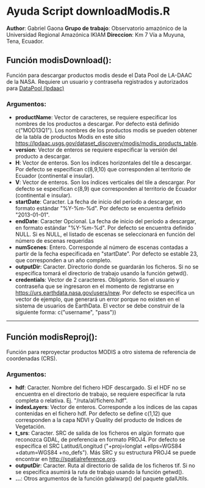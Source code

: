 # Ayuda Script downloadModis.R

**Author**: Gabriel Gaona
**Grupo de trabajo**: Observatorio amazónico de la Universidad Regional Amazónica IKIAM
**Direccion**: Km 7 Vía a Muyuna, Tena, Ecuador.

## Función modisDownload():

Función para descargar productos modis desde el Data Pool de LA-DAAC de la NASA. Requiere un usuario y contraseña registrados y autorizados para [DataPool (lpdaac)](https://urs.earthdata.nasa.gov/users/new)

### Argumentos: 

- **productName**: Vector de caracteres, se requiere especificar los nombres de los productos a descargar. Por defecto está definido c("MOD13Q1"). Los nombres de los productos modis se pueden obtener de la tabla de productos Modis en este sitio https://lpdaac.usgs.gov/dataset_discovery/modis/modis_products_table.
- **version**: Vector de enteros se requiere especificar la versión del producto a descargar.
- **H**: Vector de enteros. Son los índices horizontales del tile a descargar. Por defecto se especifican c(8,9,10) que corresponden al territorio de Ecuador (continental e insular).
- **V**: Vector de enteros. Son los índices verticales del tile a descargar. Por defecto se especifican c(8,9) que corresponden al territorio de Ecuador (continental e insular).
- **startDate**: Caracter. La fecha de inicio del período a descargar, en formato estándar "%Y-%m-%d". Por defecto se encuentra definido "2013-01-01".
- **endDate**: Caracter Opcional. La fecha de inicio del período a descargar, en formato estándar "%Y-%m-%d". Por defecto se encuentra definido NULL. Si es NULL, el listado de escenas se seleccionará en función del número de escenas requeridas
- **numScenes**:      Entero. Corresponde al número de escenas contadas a partir de la fecha especificada en "startDate". Por defecto se  estable 23, que corresponden a un año completo.
- **outputDir**:      Caracter. Directorio donde se guardarán los ficheros. Si no se especifica tomará el directorio de trabajo usando la función getwd().
- **credentials**:    Vector de 2 caracteres. Obligatorio. Son el usuario y  contraseña que se ingresaron en el momento de registrarse en https://urs.earthdata.nasa.gov/users/new. Por defecto se especifica un vector de ejemplo, que generará un error porque no existen en el sistema de usuarios de EarthData. El vector se debe construir de la siguiente forma: c("username", "pass"))

***

## Función modisReproj(): 

Función para reproyectar productos MODIS a otro sistema de referencia de coordenadas (CRS). 

### Argumentos:

 - **hdf**: Caracter. Nombre del fichero HDF descargado. Si el HDF no se encuentra en el directorio de trabajo, se requiere especificar la ruta completa o relativa. Ej. "/ruta/al/fichero.hdf".
- **indexLayers**: Vector de enteros. Corresponde a los índices de las capas contenidas en el fichero hdf. Por defecto se define c(1,12) que corresponden a la capa NDVI y Quality del producto de Indices de Vegetación. 
- **t_srs**: Caracter. SRC de salida de los ficheros en algún formato que reconozca GDAL, de preferencia en formato PROJ4. Por defecto se especifica el SRC Latitud/Longitud ("+proj=longlat +ellps=WGS84 +datum=WGS84 +no_defs"). Más SRC y su estructura PROJ4 se puede encontrar en http://spatialreference.org.
- **outputDir**: Caracter. Ruta al directorio de salida de los ficheros tif. Si no se especifica asumirá la ruta de trabajo usando la función getwd().
- **...**: Otros argumentos de la función gdalwarp() del paquete gdalUtils. 

